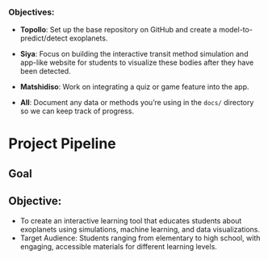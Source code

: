 

### Objectives:
- **Topollo**: Set up the base repository on GitHub and create a model-to-predict/detect exoplanets.
- **Siya**: Focus on building the interactive transit method simulation and app-like website for students to visualize these bodies after they have been detected.
- **Matshidiso**: Work on integrating a quiz or game feature into the app.

- **All**: Document any data or methods you’re using in the `docs/` directory so we can keep track of progress.

###
#  Project Pipeline


## Goal

## Objective: 
* To create an interactive learning tool that educates students about exoplanets using simulations, machine learning, and data visualizations.
* Target Audience: Students ranging from elementary to high school, with engaging, accessible materials for different learning levels.
